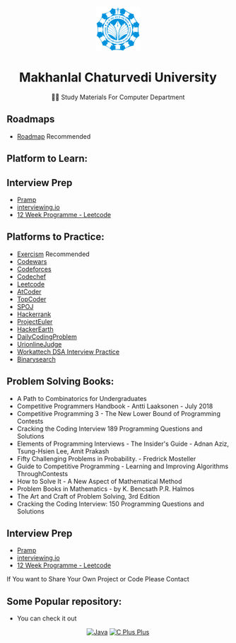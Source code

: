 <p align="center">
  <a href="https://www.medusa-commerce.com">
    <img alt="MCU" src="https://github.com/Makhanlal-Chaturvedi-University/.github/blob/d1d70129cfca0ba275c84e7beccdb2715fd37233/src/MCU_logo.svg.png" width="100" />
  </a>
</p>

<h1 align="center">
Makhanlal Chaturvedi University 
</h1>
<p align="center">
🧑‍💻 Study Materials For Computer Department
</p>

## Roadmaps
- [Roadmap](https://roadmap.sh/) Recommended

## Platform to Learn:


## Interview Prep
- [Pramp](https://www.pramp.com/#/)
- [interviewing.io](https://interviewing.io)
- [12 Week Programme - Leetcode](https://docs.google.com/document/d/1wUCqhVHydWiDk6FJdFLSMpgigNrGcs4OFZg0Wa7JGEw/)

## Platforms to Practice: 
- [Exercism](https://exercism.org/) Recommended
- [Codewars](https://www.codewars.com/)
- [Codeforces](http://codeforces.com/contests)
- [Codechef](https://www.codechef.com)
- [Leetcode](https://leetcode.com)
- [AtCoder](https://atcoder.jp/contests/)
- [TopCoder](https://www.topcoder.com)
- [SPOJ](https://www.spoj.com/users/lebron/)
- [Hackerrank](https://www.hackerrank.com/dashboard)
- [ProjectEuler](https://projecteuler.net/archives)
- [HackerEarth](https://www.hackerearth.com/challenges/)
- [DailyCodingProblem](https://www.dailycodingproblem.com)
- [UrionlineJudge](https://www.urionlinejudge.com.br/judge/en/login)
- [Workattech DSA Interview Practice](https://workat.tech/problem-solving/practice?tags=dsa)
- [Binarysearch](https://binarysearch.com/)

## Problem Solving Books: 
- A Path to Combinatorics for Undergraduates
- Competitive Programmers Handbook - Antti Laaksonen - July 2018
- Competitive Programming 3 - The New Lower Bound of Programming Contests
- Cracking the Coding Interview 189 Programming Questions and Solutions
- Elements of Programming Interviews - The Insider's Guide - Adnan Aziz, Tsung-Hsien Lee, Amit Prakash
- Fifty Challenging Problems in Probability. - Fredrick Mosteller
- Guide to Competitive Programming - Learning and Improving Algorithms ThroughContests
- How to Solve It - A New Aspect of Mathematical Method
- Problem Books in Mathematics -  by K. Bencsath P.R. Halmos
- The Art and Craft of Problem Solving, 3rd Edition
- Cracking the Coding Interview: 150 Programming Questions and Solutions

## Interview Prep
- [Pramp](https://www.pramp.com/#/)
- [interviewing.io](https://interviewing.io)
- [12 Week Programme - Leetcode](https://docs.google.com/document/d/1wUCqhVHydWiDk6FJdFLSMpgigNrGcs4OFZg0Wa7JGEw/)

If You want to Share Your Own Project or Code Please Contact

## Some Popular repository:
+ You can check it out

<p align="center"> <a href="https://github.com/Makhanlal-Chaturvedi-University/Java.git/"><img width="48%" title="Java" src="https://github-readme-stats.vercel.app/api/pin/?username=theakashshukla&repo=Java&theme=dark"></a>
<a href="https://github.com/Makhanlal-Chaturvedi-University/C-Plus-Plus.git/"><img width="48%" title="C Plus Plus" src="https://github-readme-stats.vercel.app/api/pin/?username=theakashshukla&repo=C-Plus-Plus&theme=dark"></a>
</p>

